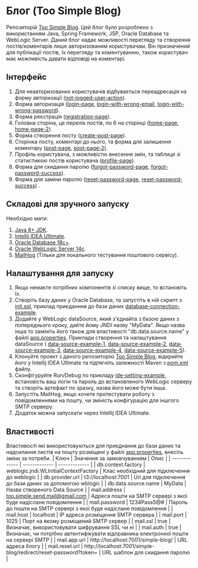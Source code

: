 # Блог (Too Simple Blog)
Репозиторій [Too Simple Blog](https://github.com/JarvisWise/MyBlogQA.git).
Цей блог було розроблено з використанням Java, Spring Framework, JSP, Oracle Database та WebLogic Server. 
Даний блог надає можливості перегляду та створення постів/коментарів лише авторизованим користувачам. Він призначений для публікації постів, їх перегляду та коментуванню, також користувач має можливість давати відповіді на коментарі. 

## Інтерфейс
1) Для неавторизованих користувачів відбувається переадресація на форму авторизації ([not-logged-user-action](https://github.com/JarvisWise/MyBlogQA/blob/5412fc6224f067ab3de76f602359dc13883b0bef/page-images/not-logged-user-action.jpg)).
2) Форма авторизація ([login-page](https://github.com/JarvisWise/MyBlogQA/blob/5412fc6224f067ab3de76f602359dc13883b0bef/page-images/login-page.jpg), [login-with-wrong-email](https://github.com/JarvisWise/MyBlogQA/blob/5412fc6224f067ab3de76f602359dc13883b0bef/page-images/login-with-wrong-email.jpg), [login-with-wrong-password](https://github.com/JarvisWise/MyBlogQA/blob/5412fc6224f067ab3de76f602359dc13883b0bef/page-images/login-with-wrong-password.jpg)).
3) Форма реєстрація ([registration-page](https://github.com/JarvisWise/MyBlogQA/blob/5412fc6224f067ab3de76f602359dc13883b0bef/page-images/registration-page.jpg)).
4) Головна сторіна, це перелік постів, по 6 на сторінці ([home-page](https://github.com/JarvisWise/MyBlogQA/blob/5412fc6224f067ab3de76f602359dc13883b0bef/page-images/home-page.jpg), [home-page-2](https://github.com/JarvisWise/MyBlogQA/blob/5412fc6224f067ab3de76f602359dc13883b0bef/page-images/home-page-2.jpg)).
5) Форма створення посту ([create-post-page](https://github.com/JarvisWise/MyBlogQA/blob/5412fc6224f067ab3de76f602359dc13883b0bef/page-images/create-post-page.jpg)).
6) Сторінка посту, коментарі до нього, та форма для залишення коментару ([post-page](https://github.com/JarvisWise/MyBlogQA/blob/5412fc6224f067ab3de76f602359dc13883b0bef/page-images/post-page.jpg), [post-page-2](https://github.com/JarvisWise/MyBlogQA/blob/5412fc6224f067ab3de76f602359dc13883b0bef/page-images/post-page-2.jpg)).
7) Профіль користувача, з можливістю внесення змін, та таблиця зі статистикою постів користувача ([profile-page](https://github.com/JarvisWise/MyBlogQA/blob/5412fc6224f067ab3de76f602359dc13883b0bef/page-images/profile-page.jpg)).
8) Форма для скидання паролю ([forgot-password-page](https://github.com/JarvisWise/MyBlogQA/blob/5412fc6224f067ab3de76f602359dc13883b0bef/page-images/forgot-password-page.jpg), [forgot-password-success](https://github.com/JarvisWise/MyBlogQA/blob/5412fc6224f067ab3de76f602359dc13883b0bef/page-images/forgot-password-success.jpg)).
9) Форма для заміни паролю ([reset-password-page](https://github.com/JarvisWise/MyBlogQA/blob/5412fc6224f067ab3de76f602359dc13883b0bef/page-images/reset-password-page.jpg), [reset-password-success](https://github.com/JarvisWise/MyBlogQA/blob/5412fc6224f067ab3de76f602359dc13883b0bef/page-images/reset-password-success.jpg)) .

## Складові для зручного запуску
Необхідно мати:
1) [Java 8+ JDK](https://www.oracle.com/java/technologies/javase/jdk17-archive-downloads.html).
2) [Intellij IDEA Ultimate](https://www.jetbrains.com/idea/download/#section=windows).
3) [Oracle Database 18c+](https://www.oracle.com/in/database/technologies/oracle-database-software-downloads.html).
4) [Oracle WebLogic Server 14c](https://www.oracle.com/middleware/technologies/weblogic-server-installers-downloads.html).
5) [MailHog](https://github.com/mailhog/MailHog) (Тільки для локального тестування поштового сервісу).

## Налаштування для запуску
1) Якщо немаєте потрібних компонентів зі списку вище, то встановіть їх.
2) Створіть базу даних у Oracle Database, та запустіть в ній скрипт з [init.sql](https://github.com/JarvisWise/MyBlogQA/blob/5412fc6224f067ab3de76f602359dc13883b0bef/src/main/resources/init.sql), приклад приєданння до бази даних [database-connection-example](https://github.com/JarvisWise/MyBlogQA/blob/5412fc6224f067ab3de76f602359dc13883b0bef/examples/database-connection-example.jpg).
3) Додайте у WebLogic dataSource, який з'єднайта з базою даних з попереднього кроку, дайте йому JNDI назву "MyData". Якщо назва інша то замініть його також для властивості "db.data.source.name" у файлі [app.properties](https://github.com/JarvisWise/MyBlogQA/blob/5412fc6224f067ab3de76f602359dc13883b0bef/src/main/resources/app.properties). Приклади створення та налаштування dataSource (
[data-source-example-1](https://github.com/JarvisWise/MyBlogQA/blob/5412fc6224f067ab3de76f602359dc13883b0bef/examples/data-source-example-1.jpg), 
[data-source-example-2](https://github.com/JarvisWise/MyBlogQA/blob/5412fc6224f067ab3de76f602359dc13883b0bef/examples/data-source-example-2.jpg),
[data-source-example-3](https://github.com/JarvisWise/MyBlogQA/blob/5412fc6224f067ab3de76f602359dc13883b0bef/examples/data-source-example-3.jpg),
[data-source-example-4](https://github.com/JarvisWise/MyBlogQA/blob/5412fc6224f067ab3de76f602359dc13883b0bef/examples/data-source-example-4.jpg),
[data-source-example-5](https://github.com/JarvisWise/MyBlogQA/blob/5412fc6224f067ab3de76f602359dc13883b0bef/examples/data-source-example-5.jpg)).
4) Клонуйте проект з даного репозиторію [Too Simple Blog](https://github.com/JarvisWise/MyBlogQA.git), відкрийте його у Intellij IDEA Ultimate та підтягніть залежності Maven з [pom.xml](https://github.com/JarvisWise/MyBlogQA/blob/5412fc6224f067ab3de76f602359dc13883b0bef/pom.xml) файлу.
5) Сконфігуруйте Run/Debug по прикладу [ide-setting-example](https://github.com/JarvisWise/MyBlogQA/blob/5412fc6224f067ab3de76f602359dc13883b0bef/examples/ide-setting-example.jpg), встановість ваш логін та пароль до встановленого WebLogic серверу та створіть артефакт по зразку, назва його може бути інша.
6) Запустіть MailHog, якщо хочете протестувати роботу з повідомленнями на пошту, чи зміність конфігурацію для іншгого SMTP серверу.
7) Додаток можна запускати через Intellij IDEA Ultimate.

## Властивості
Властивості які використовуються для приєднання до бази даних та надсилання листів на пошту розміщені у файлі [app.properties](https://github.com/JarvisWise/MyBlogQA/blob/5412fc6224f067ab3de76f602359dc13883b0bef/src/main/resources/app.properties), внесіть зміни за потреби.
| Ключ  | Значення за замовчуванням | Опис |
| ------------- | ------------- | ------------- |
| db.context.factory  | weblogic.jndi.WLInitialContextFactory  | Клас необхідний для підключення до weblogic  |
| db.provider.url  | t3://localhost:7001  | Url для підключення до бази даних за допомогою wblogic  |
| db.data.source.name  | MyData  | Назва створеного Data Source  |
| mail.address  | too.simple.send.mail@gmail.com  | Адреса пошти на SMTP сервері з якої буде надіслане повідомлення |
| mail.password  | 1234Pass5@#  | Пароль до пошти на SMTP сервері з якої буде надіслане повідомлення  |
| mail.host  | localhost  | IP адреса розміщення SMTP сервера |
| mail.port  | 1025  | Порт на якому розміщений SMTP сервер  |
| mail.ssl  | true  | Визначає, використовувати шифрування SSL чи ні  |
| mail.auth  | true  | Визначає, чи потрібно автентифікувати відправника електронної пошти на сервері SMTP  |
| mail.app.url  | http://localhost:7001/simple-blog/  | URL адреса блогу  |
| mail.reset.url  | http://localhost:7001/simple-blog/redirect/reset-password?token=  | URL шаблон для скидання паролю  |
